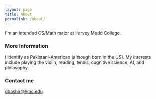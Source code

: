 ```yaml
---
layout: page
title: About
permalink: /about/
---
```


I'm an intended CS/Math major at Harvey Mudd College. 

### More Information

I identify as Pakistani-American (although born in the US). My interests include playing the violin, reading, tennis, cognitive science, AI, and philosophy.

### Contact me

[dbashir@hmc.edu](mailto:dbashir@hmc.edu)
